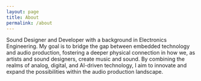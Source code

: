 ```yaml
---
layout: page
title: About
permalink: /about
---
```


Sound Designer and Developer with a background in Electronics Engineering. My goal is to bridge the gap between embedded technology and audio production, fostering a deeper physical connection in how we, as artists and sound designers, create music and sound. By combining the realms of analog, digital, and AI-driven technology, I aim to innovate and expand the possibilities within the audio production landscape.
